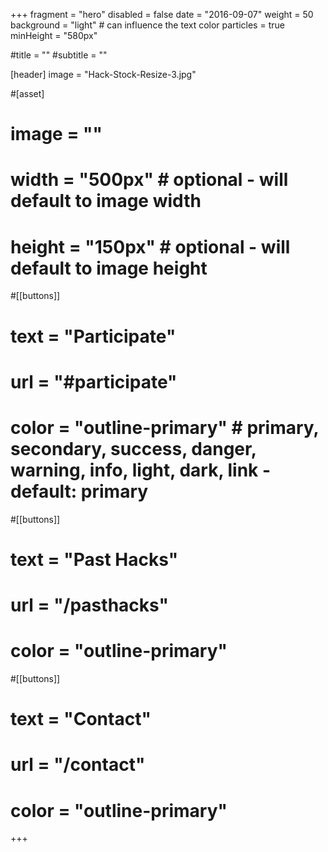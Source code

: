 +++
fragment = "hero"
disabled = false
date = "2016-09-07"
weight = 50
background = "light" # can influence the text color
particles = true
minHeight =  "580px"



#title = ""
#subtitle = ""

[header]
  image = "Hack-Stock-Resize-3.jpg"

#[asset]
#  image = ""
#  width = "500px" # optional - will default to image width
#  height = "150px" # optional - will default to image height

#[[buttons]]
#  text = "Participate"
#  url = "#participate"
#  color = "outline-primary" # primary, secondary, success, danger, warning, info, light, dark, link - default: primary

#[[buttons]]
#  text = "Past Hacks"
#  url = "/pasthacks"
#  color = "outline-primary"

#[[buttons]]
#  text = "Contact"
#  url = "/contact"
#  color = "outline-primary"
+++